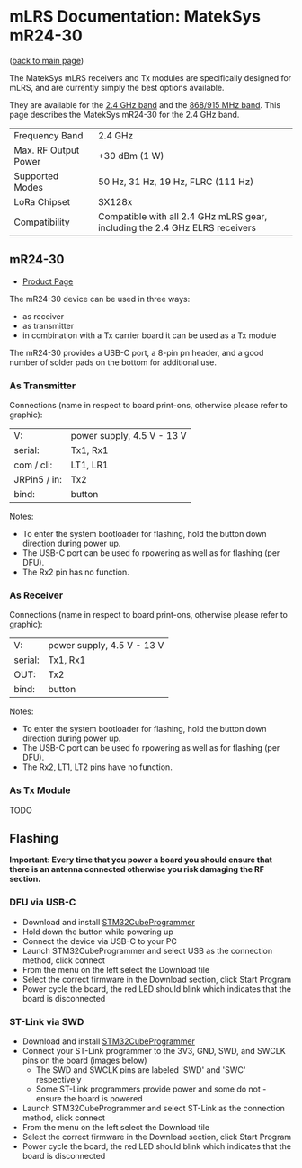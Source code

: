# mLRS Documentation: MatekSys mR24-30 #

([back to main page](../README.md))

The MatekSys mLRS receivers and Tx modules are specifically designed for mLRS, and are currently simply the best options available. 

They are available for the [2.4 GHz band](MATEKSYS) and the [868/915 MHz band](MATEKSYS). This page describes the MatekSys mR24-30 for the 2.4 GHz band.

<table>
  <tbody>
    <tr>
      <td>Frequency Band</td>
      <td>2.4 GHz</td>
    </tr>
    <tr>
      <td>Max. RF Output Power</td>
      <td>+30 dBm (1 W)</td>
    </tr>
    <tr>
      <td>Supported Modes</td>
      <td>50 Hz, 31 Hz, 19 Hz, FLRC (111 Hz)</td>
    </tr>
    <tr>
      <td>LoRa Chipset</td>
      <td>SX128x</td>
    </tr>
    <tr>
      <td>Compatibility</td>
      <td>Compatible with all 2.4 GHz mLRS gear, including the 2.4 GHz ELRS receivers</td>
    </tr>
  </tbody>
</table>


## mR24-30 ##

- [Product Page](https://www.mateksys.com/?page_id=12174)

The mR24-30 device can be used in three ways:
- as receiver
- as transmitter
- in combination with a Tx carrier board it can be used as a Tx module

The mR24-30 provides a USB-C port, a 8-pin pn header, and a good number of solder pads on the bottom for additional use.


### As Transmitter ###

Connections (name in respect to board print-ons, otherwise please refer to graphic):

<table>
  <tbody>
    <tr>
      <td>V:</td><td>power supply, 4.5 V - 13 V</td>
    </tr><tr>
      <td>serial:</td><td>Tx1, Rx1</td>
    </tr><tr>
      <td>com / cli:</td><td>LT1, LR1</td>
    </tr><tr>
      <td>JRPin5 / in:</td><td>Tx2</td>
    </tr><tr>
      <td>bind:</td><td>button</td>
    </tr>
  </tbody>
</table>

Notes:
- To enter the system bootloader for flashing, hold the button down direction during power up.
- The USB-C port can be used fo rpowering as well as for flashing (per DFU).
- The Rx2 pin has no function.


### As Receiver ###

Connections (name in respect to board print-ons, otherwise please refer to graphic):

<table>
  <tbody>
    <tr>
      <td>V:</td><td>power supply, 4.5 V - 13 V</td>
    </tr><tr>
      <td>serial:</td><td>Tx1, Rx1</td>
    </tr><tr>
      <td>OUT:</td><td>Tx2</td>
    </tr><tr>
      <td>bind:</td><td>button</td>
    </tr>
  </tbody>
</table>

Notes:
- To enter the system bootloader for flashing, hold the button down direction during power up.
- The USB-C port can be used fo rpowering as well as for flashing (per DFU).
- The Rx2, LT1, LT2 pins have no function.


### As Tx Module ###

TODO


## Flashing ##

**Important: Every time that you power a board you should ensure that there is an antenna connected otherwise you risk damaging the RF section.**

### DFU via USB-C ###

- Download and install [STM32CubeProgrammer](https://www.st.com/en/development-tools/stm32cubeprog.html)
- Hold down the button while powering up
- Connect the device via USB-C to your PC
- Launch STM32CubeProgrammer and select USB as the connection method, click connect
- From the menu on the left select the Download tile
- Select the correct firmware in the Download section, click Start Program
- Power cycle the board, the red LED should blink which indicates that the board is disconnected


### ST-Link via SWD ###

- Download and install [STM32CubeProgrammer](https://www.st.com/en/development-tools/stm32cubeprog.html)
- Connect your ST-Link programmer to the 3V3, GND, SWD, and SWCLK pins on the board (images below)
    - The SWD and SWCLK pins are labeled 'SWD' and 'SWC' respectively
    - Some ST-Link programmers provide power and some do not - ensure the board is powered
- Launch STM32CubeProgrammer and select ST-Link as the connection method, click connect
- From the menu on the left select the Download tile
- Select the correct firmware in the Download section, click Start Program
- Power cycle the board, the red LED should blink which indicates that the board is disconnected

